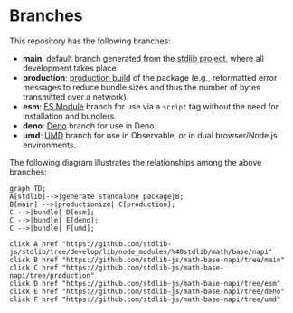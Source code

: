 <!--

@license Apache-2.0

Copyright (c) 2022 The Stdlib Authors.

Licensed under the Apache License, Version 2.0 (the "License");
you may not use this file except in compliance with the License.
You may obtain a copy of the License at

    http://www.apache.org/licenses/LICENSE-2.0

Unless required by applicable law or agreed to in writing, software
distributed under the License is distributed on an "AS IS" BASIS,
WITHOUT WARRANTIES OR CONDITIONS OF ANY KIND, either express or implied.
See the License for the specific language governing permissions and
limitations under the License.

-->

# Branches

This repository has the following branches:

-   **main**: default branch generated from the [stdlib project][stdlib-url], where all development takes place.
-   **production**: [production build][production-url] of the package (e.g., reformatted error messages to reduce bundle sizes and thus the number of bytes transmitted over a network).
-   **esm**: [ES Module][esm-url] branch for use via a `script` tag without the need for installation and bundlers.
-   **deno**: [Deno][deno-url] branch for use in Deno.
-   **umd**: [UMD][umd-url] branch for use in Observable, or in dual browser/Node.js environments.

The following diagram illustrates the relationships among the above branches:

```mermaid
graph TD;
A[stdlib]-->|generate standalone package|B;
B[main] -->|productionize| C[production];
C -->|bundle| D[esm];
C -->|bundle| E[deno];
C -->|bundle| F[umd];

click A href "https://github.com/stdlib-js/stdlib/tree/develop/lib/node_modules/%40stdlib/math/base/napi"
click B href "https://github.com/stdlib-js/math-base-napi/tree/main"
click C href "https://github.com/stdlib-js/math-base-napi/tree/production"
click D href "https://github.com/stdlib-js/math-base-napi/tree/esm"
click E href "https://github.com/stdlib-js/math-base-napi/tree/deno"
click F href "https://github.com/stdlib-js/math-base-napi/tree/umd"
```

[stdlib-url]: https://github.com/stdlib-js/stdlib/tree/develop/lib/node_modules/%40stdlib/math/base/napi
[production-url]: https://github.com/stdlib-js/math-base-napi/tree/production
[deno-url]: https://github.com/stdlib-js/math-base-napi/tree/deno
[umd-url]: https://github.com/stdlib-js/math-base-napi/tree/umd
[esm-url]: https://github.com/stdlib-js/math-base-napi/tree/esm